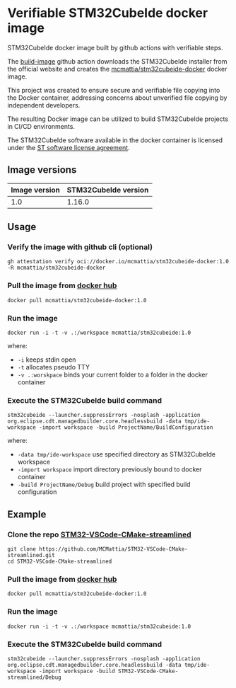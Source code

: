 # Verifiable STM32CubeIde docker image

STM32CubeIde docker image built by github actions with verifiable steps.

The [build-image](https://github.com/MCMattia/stm32cubeide-docker/actions/workflows/build-image.yml) github action downloads the STM32CubeIde installer from the official website and creates the [mcmattia/stm32cubeide-docker](https://hub.docker.com/r/mcmattia/stm32cubeide-docker) docker image.

This project was created to ensure secure and verifiable file copying into the Docker container, addressing concerns about unverified file copying by independent developers.

The resulting Docker image can be utilized to build STM32CubeIde projects in CI/CD environments.

The STM32CubeIde software available in the docker container is licensed under the [ST software license agreement](https://st.com/resource/en/license/SLA0047_TrueSTUDIO.pdf).

## Image versions

| Image version | STM32CubeIde version |
| ------------- | -------------------- |
| 1.0           | 1.16.0               |

## Usage

### Verify the image with github cli (optional)

```
gh attestation verify oci://docker.io/mcmattia/stm32cubeide-docker:1.0 -R mcmattia/stm32cubeide-docker
```

### Pull the image from [docker hub](https://hub.docker.com/r/mcmattia/stm32cubeide-docker)

```
docker pull mcmattia/stm32cubeide-docker:1.0
```

### Run the image

```
docker run -i -t -v .:/workspace mcmattia/stm32cubeide:1.0
```

where:

- `-i` keeps stdin open
- `-t` allocates pseudo TTY
- `-v .:worskpace` binds your current folder to a folder in the docker container

### Execute the STM32CubeIde build command

```
stm32cubeide --launcher.suppressErrors -nosplash -application org.eclipse.cdt.managedbuilder.core.headlessbuild -data tmp/ide-workspace -import workspace -build ProjectName/BuildConfiguration
```

where:

- `-data tmp/ide-workspace` use specified directory as STM32CubeIde workspace
- `-import workspace` import directory previously bound to docker container
- `-build ProjectName/Debug` build project with specified build configuration

## Example

### Clone the repo [STM32-VSCode-CMake-streamlined](https://github.com/MCMattia/STM32-VSCode-CMake-streamlined)

```
git clone https://github.com/MCMattia/STM32-VSCode-CMake-streamlined.git
cd STM32-VSCode-CMake-streamlined
```

### Pull the image from [docker hub](https://hub.docker.com/r/mcmattia/stm32cubeide-docker)

```
docker pull mcmattia/stm32cubeide-docker:1.0
```

### Run the image

```
docker run -i -t -v .:/workspace mcmattia/stm32cubeide:1.0
```

### Execute the STM32CubeIde build command

```
stm32cubeide --launcher.suppressErrors -nosplash -application org.eclipse.cdt.managedbuilder.core.headlessbuild -data tmp/ide-workspace -import workspace -build STM32-VSCode-CMake-streamlined/Debug
```
